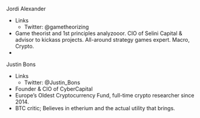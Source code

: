 
Jordi Alexander
- Links
	- Twitter: @gametheorizing
- Game theorist and 1st principles analyzooor. CIO of Selini Capital & advisor to kickass projects. All-around strategy games expert. Macro, Crypto.
- 
Justin Bons
- Links
	- Twitter: @Justin_Bons
- Founder & CIO of CyberCapital
- Europe’s Oldest Cryptocurrency Fund, full-time crypto researcher since 2014. 
- BTC critic; Believes in etherium and the actual utility that brings.
